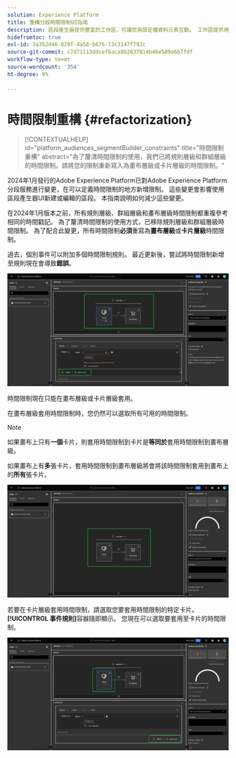 ```yaml
---
solution: Experience Platform
title: 重構分段時間限制UI指南
description: 區段產生器提供豐富的工作區，可讓您與設定檔資料元素互動。 工作區提供用於建置和編輯規則的直覺式控制項，例如用來表示資料屬性的拖放圖磚。
hidefromtoc: true
exl-id: 3a352d46-829f-4a58-b676-73c3147f792c
source-git-commit: c7d71113ddcef6aca8b2637814b46e589a6b7fdf
workflow-type: tm+mt
source-wordcount: '354'
ht-degree: 9%

---
```


# 時間限制重構 {#refactorization}

>[!CONTEXTUALHELP]
>id="platform_audiences_segmentBuilder_constraints"
>title="時間限制重構"
>abstract="為了釐清時間限制的使用，我們已將規則層級和群組層級的時間限制。請將您的限制重新寫入為畫布層級或卡片層級的時間限制。"

2024年1月發行的Adobe Experience Platform已對Adobe Experience Platform分段服務進行變更，在可以定義時間限制的地方新增限制。 這些變更會影響使用區段產生器UI新建或編輯的區段。 本指南說明如何減少這些變更。

在2024年1月版本之前，所有規則層級、群組層級和畫布層級時間限制都重複參考相同的時間戳記。 為了釐清時間限制的使用方式，已移除規則層級和群組層級時間限制。 為了配合此變更，所有時間限制&#x200B;**必須**&#x200B;重寫為&#x200B;**畫布層級**&#x200B;或&#x200B;**卡片層級**&#x200B;時間限制。

過去，個別事件可以附加多個時間限制規則。 最近更新後，嘗試將時間限制新增至規則現在會導致&#x200B;**錯誤**。

![規則層級時間限制會反白顯示。 隨後發生的錯誤也會反白顯示。](../images/ui/segment-refactoring/rule-time-constraint.png)

時間限制現在只能在畫布層級或卡片層級套用。

在畫布層級套用時間限制時，您仍然可以選取所有可用的時間限制。

>[!NOTE]
>
>如果畫布上只有&#x200B;**一個**&#x200B;卡片，則套用時間限制到卡片是&#x200B;**等同於**&#x200B;套用時間限制到畫布層級。
>
>如果畫布上有&#x200B;**多**&#x200B;張卡片，套用時間限制到畫布層級將會將該時間限制套用到畫布上的&#x200B;**所有**&#x200B;張卡片。

![畫布層級時間限制已反白顯示。](../images/ui/segment-refactoring/canvas-time-constraint.png)

若要在卡片層級套用時間限制，請選取您要套用時間限制的特定卡片。 **[!UICONTROL 事件規則]**&#x200B;容器隨即顯示。 您現在可以選取要套用至卡片的時間限制。

![卡片層級時間限制已反白顯示。](../images/ui/segment-refactoring/card-time-constraint.png)
